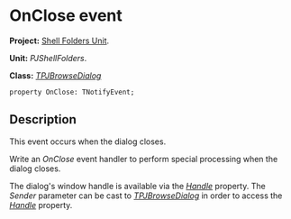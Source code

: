 <a href='Hidden comment: 
$Rev$
$Date$
'></a>

# OnClose event #

**Project:** [Shell Folders Unit](ShellFoldersUnit.md).

**Unit:** _PJShellFolders_.

**Class:** _[TPJBrowseDialog](TPJBrowseDialog.md)_

```
property OnClose: TNotifyEvent;
```

## Description ##

This event occurs when the dialog closes.

Write an _OnClose_ event handler to perform special processing when the dialog closes.

The dialog's window handle is available via the _[Handle](TPJBrowseDialogHandle.md)_ property. The _Sender_ parameter can be cast to _[TPJBrowseDialog](TPJBrowseDialog.md)_ in order to access the _[Handle](TPJBrowseDialogHandle.md)_ property.